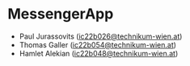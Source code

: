 # MessengerApp
- Paul Jurassovits (ic22b026@technikum-wien.at)
- Thomas Galler (ic22b054@technikum-wien.at)
- Hamlet Alekian (ic22b048@technikum-wien.at)
